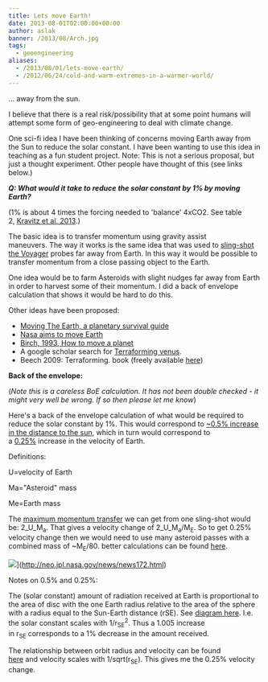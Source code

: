 ```yaml
---
title: Lets move Earth!
date: 2013-08-01T02:00:00+00:00
author: aslak
banner: /2013/08/Arch.jpg
tags:
  - geoengineering
aliases:
  - /2013/08/01/lets-move-earth/
  - /2012/06/24/cold-and-warm-extremes-in-a-warmer-world/
---
```

... away from the sun.

I believe that there is a real risk/possibility that at some point humans will attempt some form of geo-engineering to deal with climate change.
<!--more-->  
One sci-fi idea I have been thinking of concerns moving Earth away from the Sun to reduce the solar constant. I have been wanting to use this idea in teaching as a fun student project. Note: This is not a serious proposal, but just a thought experiment. Other people have thought of this (see links below.)

_**Q: What would it take to reduce the solar constant by 1% by moving Earth?**_

(1% is about 4 times the forcing needed to 'balance' 4xCO2. See table 2, [Kravitz et al. 2013](http://onlinelibrary.wiley.com/doi/10.1002/jgrd.50646/pdf).)

The basic idea is to transfer momentum using gravity assist maneuvers. The way it works is the same idea that was used to [sling-shot the Voyager](http://en.wikipedia.org/wiki/Gravity_assist) probes far away from Earth. In this way it would be possible to transfer momentum from a close passing object to the Earth.

One idea would be to farm Asteroids with slight nudges far away from Earth in order to harvest some of their momentum. I did a back of envelope calculation that shows it would be hard to do this.

Other ideas have been proposed:

  * [Moving The Earth, a planetary survival guide](http://www.newscientist.com/article/dn14983-moving-the-earth-a-planetary-survival-guide.html)
  * [Nasa aims to move Earth](http://www.theguardian.com/environment/2001/jun/10/globalwarming.climatechange)
  * [Birch, 1993, How to move a planet](http://www.orionsarm.com/fm_store/MoveAPlanet.pdf)
  * A google scholar search for [Terraforming venus](http://scholar.google.com/scholar?q=terraforming%20venus).
  * Beech 2009: Terraforming. book (freely available [here](http://link.springer.com/book/10.1007/978-0-387-09796-1/page/1))

**Back of the envelope:**

(_Note this is a careless BoE calculation. It has not been double checked - it might very well be wrong. If so then please let me know_)

Here's a back of the envelope calculation of what would be required to reduce the solar constant by 1%. This would correspond to [~0.5% increase in the distance to the sun](http://c21.phas.ubc.ca/article/simple-earth-climate-model-additional-concept-explanations), which in turn would correspond to a [0.25%](http://en.wikipedia.org/wiki/Circular_orbit#Velocity) increase in the velocity of Earth.

Definitions:

U=velocity of Earth

Ma="Asteroid" mass

Me=Earth mass

The [maximum momentum transfer](http://en.wikipedia.org/wiki/Gravity_assist) we can get from one sling-shot would be: 2_U_M<sub>a</sub>. That gives a velocity change of 2_U_M<sub>a</sub>/M<sub>E</sub>. So to get 0.25% velocity change then we would need to use many asteroid passes with a combined mass of ~M<sub>E</sub>/80. better calculations can be found [here](http://link.springer.com/content/pdf/10.1023%2FA%3A1002790227314.pdf).

![](/2016/02/2011md_ca4.gif)](http://neo.jpl.nasa.gov/news/news172.html)

Notes on 0.5% and 0.25%:

The (solar constant) amount of radiation received at Earth is proportional to the area of disc with the one Earth radius relative to the area of the sphere with a radius equal to the Sun-Earth distance (rSE). See [diagram here](http://c21.phas.ubc.ca/article/simple-earth-climate-model-additional-concept-explanations). I.e. the solar constant scales with 1/r<sub>SE</sub><sup>2</sup>. Thus a 1.005 increase in r<sub>SE </sub>corresponds to a 1% decrease in the amount received.

The relationship between orbit radius and velocity can be found [here](http://en.wikipedia.org/wiki/Circular_orbit#Velocity) and velocity scales with 1/sqrt(r<sub>SE</sub>). This gives me the 0.25% velocity change.
